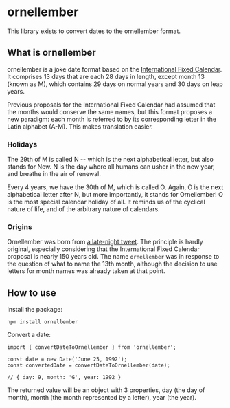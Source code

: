 # ornellember

This library exists to convert dates to the ornellember format.

## What is ornellember
ornellember is a joke date format based on the [International Fixed Calendar](https://en.wikipedia.org/wiki/International_Fixed_Calendar#:~:text=7%20External%20links-,Rules,the%20total%20to%20365%20days.). It comprises 13 days that are each 28 days in length, except month 13 (known as M), which contains 29 days on normal years and 30 days on leap years.

Previous proposals for the International Fixed Calendar had assumed that the months would conserve the same names, but this format proposes a new paradigm: each month is referred to by its corresponding letter in the Latin alphabet (A-M). This makes translation easier.

### Holidays
The 29th of M is called N -- which is the next alphabetical letter, but also stands for New. N is the day where all humans can usher in the new year, and breathe in the air of renewal.

Every 4 years, we have the 30th of M, which is called O. Again, O is the next alphabetical letter after N, but more importantly, it stands for Ornellember! O is the most special calendar holiday of all. It reminds us of the cyclical nature of life, and of the arbitrary nature of calendars.

### Origins
Ornellember was born from [a late-night tweet](https://twitter.com/zerornella/status/1448764828122759170?s=20). The principle is hardly original, especially considering that the International Fixed Calendar proposal is nearly 150 years old. The name `ornellember` was in response to the question of what to name the 13th month, although the decision to use letters for month names was already taken at that point.

## How to use
Install the package:
```
npm install ornellember
```

Convert a date:
```
import { convertDateToOrnellember } from 'ornellember';

const date = new Date('June 25, 1992');
const convertedDate = convertDateToOrnellember(date);

// { day: 9, month: 'G', year: 1992 }
```

The returned value will be an object with 3 properties, day (the day of month), month (the month represented by a letter), year (the year).
